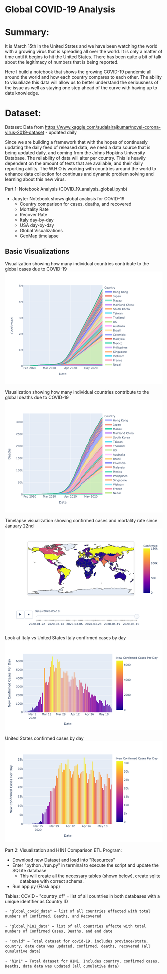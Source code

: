 # Global COVID-19 Analysis

# Summary:
It is March 15th in the United States and we have been watching the world with a growing virus that is spreading all over the world. It is only a matter of time until it begins to hit the United States. There has been quite a bit of talk about the legitimacy of numbers that is being reported.

Here I build a notebook that shows the growing COVID-19 pandemic all around the world and how each country compares to each other. The ability to visualiaze this data will allow us to better understand the seriousness of the issue as well as staying one step ahead of the curve with having up to date knowledge.

# Dataset:
Dataset: Data from https://www.kaggle.com/sudalairajkumar/novel-corona-virus-2019-dataset - updated daily

Since we are building a framework that with the hopes of continuasly updating the daily feed of released data, we need a data source that is being updated daily, and coming from the Johns Hopkins University Database. The reliability of data will alter per country. This is heavily dependent on the amount of tests that are available, and their daily reporting ability. The W.H.O is working with countries around the world to enhance data collection for continuas and dynamic problem solving and learning about this new virus.

Part 1: Notebook Analysis (COVID_19_analysis_global.ipynb)
- Jupyter Notebook shows global analysis for COVID-19
  - Country comparison for cases, deaths, and recovered
  - Mortality Rate
  - Recover Rate
  - Italy day-by-day
  - USA day-by-day
  - Global Visualizations
  - GeoMap timelapse

## Basic Visualizations

Visualization showing how many individual countries contribute to the global cases due to COVID-19
![](images/global_confirmed_cases_by_country.png)

Visualization showing how many individual countries contribute to the global deaths due to COVID-19
![](images/global_confirmed_deaths_by_country.png)


Timelapse visualization showing confirmed cases and mortality rate since January 22nd
![](images/geomap_cases.png)

Look at Italy vs United States
Italy confirmed cases by day
![](images/italy_cases_by_day.png)

United States confirmed cases by day
![](images/us_confirmed_cases_by_day.png)

Part 2: Visualization and H1N1 Comparison
ETL Program:
 - Download new Dataset and load into "Resources"
 - Enter "python ./run.py" in terminal to execute the script and update the SQLite database
    - This will create all the necessary tables (shown below), create sqlite database with correct schema.
 - Run app.py (Flask app)

Tables:
COVID
    - "country_df" = list of all countries in both databases with a unique identifier as Country ID

    - "global_covid_data" = list of all countries effected with total numbers of Confirmed, Deaths, and Recovered
    
    - "global_h1n1_data" = list of all countries effecte with total numbers of Confirmed Cases, Deaths, and end date
    
    - "covid" = Total dataset for covid-19. includes province/state, country, date data was updated, confirmed, deaths, recovered (all cumulative data)
    
    - "h1n1" = Total dataset for H1N1. Includes country, confirmed cases, Deaths, date data was updated (all cumulative data)
    
